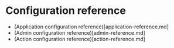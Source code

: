 # Configuration reference

- (Application configuration reference)[application-reference.md]
- (Admin configuration reference)[admin-reference.md]
- (Action configuration reference)[action-reference.md]
